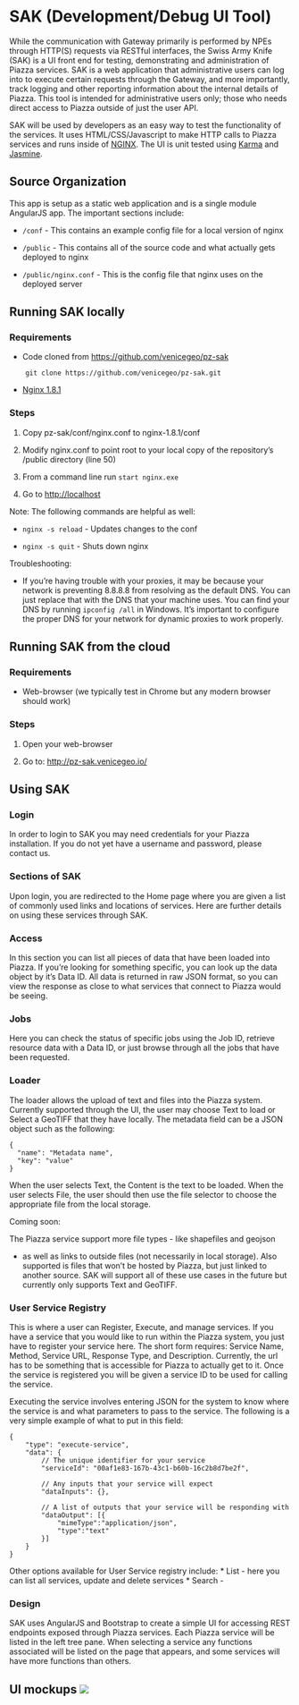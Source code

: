 # SAK (Development/Debug UI Tool)

While the communication with Gateway primarily is performed by NPEs
through HTTP(S) requests via RESTful interfaces, the Swiss Army Knife
(SAK) is a UI front end for testing, demonstrating and administration of
Piazza services. SAK is a web application that administrative users can
log into to execute certain requests through the Gateway, and more
importantly, track logging and other reporting information about the
internal details of Piazza. This tool is intended for administrative
users only; those who needs direct access to Piazza outside of just the
user API.

SAK will be used by developers as an easy way to test the functionality
of the services. It uses HTML/CSS/Javascript to make HTTP calls to
Piazza services and runs inside of [NGINX](http://nginx.org/). The UI is
unit tested using [Karma](https://karma-runner.github.io/0.13/index.html) 
and [Jasmine](http://jasmine.github.io/2.4/introduction.html).

## Source Organization

This app is setup as a static web application and is a single module
AngularJS app. The important sections include:

-   `/conf` - This contains an example config file for a local version of nginx

-   `/public` - This contains all of the source code and what actually gets deployed to nginx

-   `/public/nginx.conf` - This is the config file that nginx uses on the deployed server

## Running SAK locally

### Requirements

-   Code cloned from <https://github.com/venicegeo/pz-sak>

```
    git clone https://github.com/venicegeo/pz-sak.git
```
    
-   [Nginx 1.8.1](http://nginx.org/en/download.html)

### Steps

1.  Copy pz-sak/conf/nginx.conf to nginx-1.8.1/conf

2.  Modify nginx.conf to point root to your local copy of the repository’s /public directory (line 50)

3.  From a command line run `start nginx.exe`

4.  Go to <http://localhost>

Note: The following commands are helpful as well:

-   `nginx -s reload` - Updates changes to the conf

-   `nginx -s quit` - Shuts down nginx

Troubleshooting:

-   If you’re having trouble with your proxies, it may be because your
    network is preventing 8.8.8.8 from resolving as the default DNS. You
    can just replace that with the DNS that your machine uses. You can
    find your DNS by running `ipconfig /all` in Windows. It’s important
    to configure the proper DNS for your network for dynamic proxies to
    work properly.

## Running SAK from the cloud

### Requirements

-   Web-browser (we typically test in Chrome but any modern browser
    should work)

### Steps

1.  Open your web-browser

2.  Go to: <http://pz-sak.venicegeo.io/>

## Using SAK

### Login

In order to login to SAK you may need credentials for your Piazza
installation. If you do not yet have a username and password, please
contact us.

### Sections of SAK

Upon login, you are redirected to the Home page where you are given a
list of commonly used links and locations of services. Here are further
details on using these services through SAK.

### Access

In this section you can list all pieces of data that have been loaded
into Piazza. If you’re looking for something specific, you can look up
the data object by it’s Data ID. All data is returned in raw JSON
format, so you can view the response as close to what services that
connect to Piazza would be seeing.

### Jobs

Here you can check the status of specific jobs using the Job ID,
retrieve resource data with a Data ID, or just browse through all the
jobs that have been requested.

### Loader

The loader allows the upload of text and files into the Piazza system.
Currently supported through the UI, the user may choose Text to load or
Select a GeoTIFF that they have locally. The metadata field can be a
JSON object such as the following:

    {
      "name": "Metadata name",
      "key": "value"
    }

When the user selects Text, the Content is the text to be loaded. When
the user selects File, the user should then use the file selector to
choose the appropriate file from the local storage.

Coming soon:

The Piazza service support more file types - like shapefiles and geojson
- as well as links to outside files (not necessarily in local storage).
Also supported is files that won’t be hosted by Piazza, but just linked
to another source. SAK will support all of these use cases in the future
but currently only supports Text and GeoTIFF.

### User Service Registry

This is where a user can Register, Execute, and manage services. If you
have a service that you would like to run within the Piazza system, you
just have to register your service here. The short form requires:
Service Name, Method, Service URL, Response Type, and Description.
Currently, the url has to be something that is accessible for Piazza to
actually get to it. Once the service is registered you will be given a
service ID to be used for calling the service.

Executing the service involves entering JSON for the system to know
where the service is and what parameters to pass to the service. The
following is a very simple example of what to put in this field:

    {
        "type": "execute-service",
        "data": {
            // The unique identifier for your service
            "serviceId": "00af1e83-167b-43c1-b60b-16c2b8d7be2f",

            // Any inputs that your service will expect
            "dataInputs": {},

            // A list of outputs that your service will be responding with
            "dataOutput": [{
                "mimeType":"application/json",
                "type":"text"
            }]
        }
    }

Other options available for User Service registry include: \* List -
here you can list all services, update and delete services \* Search -

### Design

SAK uses AngularJS and Bootstrap to create a simple UI for accessing
REST endpoints exposed through Piazza services. Each Piazza service will
be listed in the left tree pane. When selecting a service any functions
associated will be listed on the page that appears, and some services
will have more functions than others.

## UI mockups ![](:images/sak-tree-branches.png)

